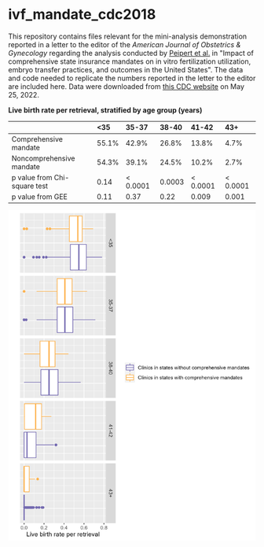 # ivf_mandate_cdc2018

This repository contains files relevant for the mini-analysis demonstration reported in a letter to the editor of the *American Journal of Obstetrics & Gynecology* regarding the analysis conducted by [Peipert et al.](https://pubmed.ncbi.nlm.nih.gov/35283088/) in "Impact of comprehensive state insurance mandates on in vitro fertilization utilization, embryo transfer practices, and outcomes in the United States". The data and code needed to replicate the numbers reported in the letter to the editor are included here. Data were downloaded from [this CDC website](https://www.cdc.gov/art/reports/archive.html) on May 25, 2022. 

**Live birth rate per retrieval, stratified by age group (years)**
<table>
 <thead>
  <tr>
   <th style="text-align:left;">  </th>
   <th style="text-align:left;"> &lt;35 </th>
   <th style="text-align:left;"> 35-37 </th>
   <th style="text-align:left;"> 38-40 </th>
   <th style="text-align:left;"> 41-42 </th>
   <th style="text-align:left;"> 43+ </th>
  </tr>
 </thead>
<tbody>
  <tr>
   <td style="text-align:left;"> Comprehensive mandate </td>
   <td style="text-align:left;"> 55.1% </td>
   <td style="text-align:left;"> 42.9% </td>
   <td style="text-align:left;"> 26.8% </td>
   <td style="text-align:left;"> 13.8% </td>
   <td style="text-align:left;"> 4.7% </td>
  </tr>
  <tr>
   <td style="text-align:left;"> Noncomprehensive mandate </td>
   <td style="text-align:left;"> 54.3% </td>
   <td style="text-align:left;"> 39.1% </td>
   <td style="text-align:left;"> 24.5% </td>
   <td style="text-align:left;"> 10.2% </td>
   <td style="text-align:left;"> 2.7% </td>
  </tr>
  <tr>
   <td style="text-align:left;"> p value from Chi-square test </td>
   <td style="text-align:left;"> 0.14 </td>
   <td style="text-align:left;"> &lt; 0.0001 </td>
   <td style="text-align:left;"> 0.0003 </td>
   <td style="text-align:left;"> &lt; 0.0001 </td>
   <td style="text-align:left;"> &lt; 0.0001 </td>
  </tr>
  <tr>
   <td style="text-align:left;"> p value from GEE </td>
   <td style="text-align:left;"> 0.11 </td>
   <td style="text-align:left;"> 0.37 </td>
   <td style="text-align:left;"> 0.22 </td>
   <td style="text-align:left;"> 0.009 </td>
   <td style="text-align:left;"> 0.001 </td>
  </tr>
</tbody>
</table>


![](https://raw.githubusercontent.com/katcorr/ivf-mandate-cdc2018/main/fig1.png)

